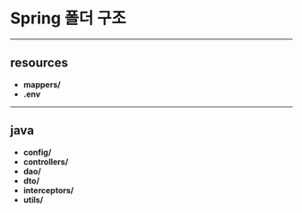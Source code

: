 # Spring 폴더 구조

---

## resources
* **mappers/**
* **.env**

---

## java

* **config/**
* **controllers/**
* **dao/**
* **dto/**
* **interceptors/**
* **utils/**
